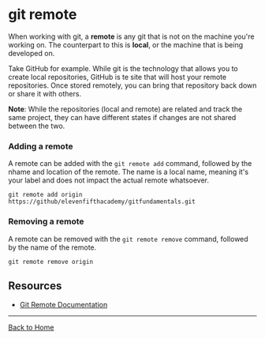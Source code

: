 # git remote

When working with git, a **remote** is any git that is not on the machine you're working on. The counterpart to this is **local**, or the machine that is being developed on.

Take GitHub for example. While git is the technology that allows you to create local repositories, GitHub is te site that will host your remote repositories. Once stored remotely, you can bring that repository back down or share it with others.

**Note**: While the repositories (local and remote) are related and track the same project, they can have different states if changes are not shared between the two.

### Adding a remote
A remote can be added with the `git remote add` command, followed by the nhame and location of the remote. 
The name is a local name, meaning it's your label and does not impact the actual remote whatsoever.

```
git remote add origin https://github/elevenfifthacademy/gitfundamentals.git
```

### Removing a remote
A remote can be removed with the `git remote remove` command, followed by the name of the remote.
```
git remote remove origin
```

## Resources
- [Git Remote Documentation](https://git-scm.com/docs/git-remote)
---
[Back to Home](../README.md)




